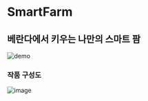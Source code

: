 # SmartFarm

## 베란다에서 키우는 나만의 스마트 팜

![demo](https://user-images.githubusercontent.com/76933244/145971475-cfafed66-bdd8-4b8e-8394-60f48cb8ccc1.gif)

### 작품 구성도  

![image](https://user-images.githubusercontent.com/76933244/145971399-01d2ebad-fa06-413b-b19f-d1f4b0b904ac.png)

